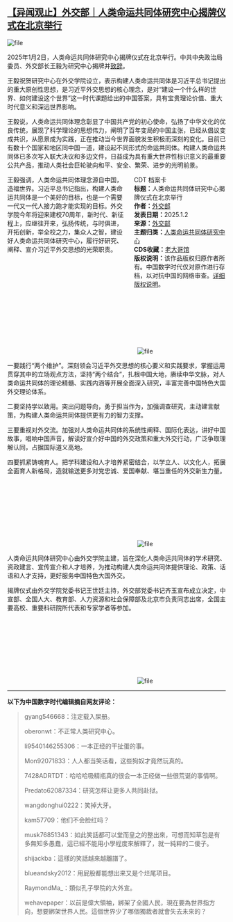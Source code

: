 <!--1735827208000-->
[【异闻观止】外交部｜人类命运共同体研究中心揭牌仪式在北京举行](https://chinadigitaltimes.net/chinese/714599.html)
------

<p><img decoding="async" src="https://chinadigitaltimes.net/chinese/files/2025/01/image-1735826005512.png" alt="file"></p><p>2025年1月2日，人类命运共同体研究中心揭牌仪式在北京举行。中共中央政治局委员、外交部长王毅为研究中心揭牌并<a href="https://www.mfa.gov.cn/web/wjbzhd/202501/t20250102_11525636.shtml">致辞</a>。</p><p>王毅祝贺研究中心在外交学院设立，表示构建人类命运共同体是习近平总书记提出的重大原创性思想，是习近平外交思想的核心理念，是对“建设一个什么样的世界、如何建设这个世界”这一时代课题给出的中国答案，具有宝贵理论价值、重大时代意义和深远世界影响。</p><p>王毅说，人类命运共同体理念彰显了中国共产党的初心使命，弘扬了中华文化的优良传统，展现了科学理论的思想伟力，阐明了百年变局的中国主张，已经从倡议变成共识，从愿景成为实践，正在推动当今世界面貌发生积极而深刻的变化。目前已有数十个国家和地区同中国一道，建设起不同形式的命运共同体。构建人类命运共同体已多次写入联大决议和多边文件，日益成为具有重大世界性标识意义的最重要公共产品，推动人类社会巨轮驶向和平、安全、繁荣、进步的光明前景。</p><div style="width:42%;float:right;padding-left:20px;"><div class="su-spoiler su-spoiler-style-fancy su-spoiler-icon-chevron-circle" data-scroll-offset="0" data-anchor-in-url="no"><div class="su-spoiler-title" tabindex="0" role="button"><span class="su-spoiler-icon"></span>CDT 档案卡</div><div class="su-spoiler-content su-u-clearfix su-u-trim"><strong>标题：</strong>人类命运共同体研究中心揭牌仪式在北京举行<br><strong>作者：</strong><a href="https://chinadigitaltimes.net/space/外交部" target="_blank">外交部</a><br><strong>发表日期：</strong>2025.1.2<br><strong>来源：</strong><a href="https://web.archive.org/web/*/https://www.mfa.gov.cn/wjbzhd/202501/t20250102_11525629.shtml" target="_blank">外交部</a><br><strong>主题归类：</strong><a href="https://chinadigitaltimes.net/space/人类命运共同体研究中心" target="_blank">人类命运共同体研究中心</a><br><strong>CDS收藏：</strong><a href="https://chinadigitaltimes.net/space/%E8%80%81%E5%A4%A7%E5%93%A5%E9%A6%86" target="_blank" rel="noopener">老大哥馆</a><br><strong>版权说明：</strong>该作品版权归原作者所有。中国数字时代仅对原作进行存档，以对抗中国的网络审查。<a href="https://chinadigitaltimes.net/chinese/copyright">详细版权说明</a>。</div></div></div><p>王毅强调，人类命运共同体理念源自中国，造福世界。习近平总书记指出，构建人类命运共同体是一个美好的目标，也是一个需要一代又一代人接力跑才能实现的目标。外交学院今年将迎来建校70周年，新时代、新征程上，应继往开来，弘扬传统，与时俱进，开拓创新，举全校之力，集众人之智，建设好人类命运共同体研究中心，履行好研究、阐释、宣介习近平外交思想的光荣职责。</p><p><img decoding="async" src="data:image/svg+xml,%3Csvg%20xmlns='http://www.w3.org/2000/svg'%20viewBox='0%200%200%200'%3E%3C/svg%3E" alt="file" data-lazy-src="https://chinadigitaltimes.net/chinese/files/2025/01/image-1735826020584.png"><noscript><img decoding="async" src="https://chinadigitaltimes.net/chinese/files/2025/01/image-1735826020584.png" alt="file"></noscript></p><p>一要践行“两个维护”。深刻领会习近平外交思想的核心要义和实践要求，掌握运用贯穿其中的立场观点方法，坚持“两个结合”，扎根中国大地，赓续中华文脉，对人类命运共同体的理论精髓、实践内涵等开展全面深入研究，丰富完善中国特色大国外交理论体系。</p><p>二要坚持学以致用。突出问题导向，勇于担当作为，加强调查研究，主动建言献策，为构建人类命运共同体提供更有力的智力支撑。</p><p>三要重视对外交流。加强对人类命运共同体的系统性阐释、国际化表达，讲好中国故事，唱响中国声音，解读好宣介好中国的外交政策和重大外交行动，广泛争取理解认同，占据国际道义高地。</p><p>四要抓紧铸魂育人。把学科建设和人才培养紧密结合，以学立人、以文化人，拓展全面育人新格局，造就输送更多对党忠诚、爱国奉献、堪当重任的外交新生力量。</p><p><img decoding="async" src="data:image/svg+xml,%3Csvg%20xmlns='http://www.w3.org/2000/svg'%20viewBox='0%200%200%200'%3E%3C/svg%3E" alt="file" data-lazy-src="https://chinadigitaltimes.net/chinese/files/2025/01/image-1735826042614.png"><noscript><img decoding="async" src="https://chinadigitaltimes.net/chinese/files/2025/01/image-1735826042614.png" alt="file"></noscript></p><p>人类命运共同体研究中心由外交学院主建，旨在深化人类命运共同体的学术研究、资政建言、宣传宣介和人才培养，为推动构建人类命运共同体提供理论、政策、话语和人才支持，更好服务中国特色大国外交。</p><p>揭牌仪式由外交学院党委书记王世廷主持，外交部党委书记齐玉宣布成立决定，中宣部、全国人大、教育部、人力资源和社会保障部及北京市负责同志出席，全国主要高校、重要科研院所代表和专家学者等参加。</p><p><img decoding="async" src="data:image/svg+xml,%3Csvg%20xmlns='http://www.w3.org/2000/svg'%20viewBox='0%200%200%200'%3E%3C/svg%3E" alt="file" data-lazy-src="https://chinadigitaltimes.net/chinese/files/2025/01/image-1735826056187.png"><noscript><img decoding="async" src="https://chinadigitaltimes.net/chinese/files/2025/01/image-1735826056187.png" alt="file"></noscript></p><hr><p><strong>以下为中国数字时代编辑摘自网友评论：</strong></p><blockquote><p>gyang546668：注定载入屎册。</p><p>oberonwt：不正常人类研究中心。</p><p>li9540146255306：一本正经的干扯蛋的事。</p><p>Mon92071833：人人都当笑话看，这些狗奴才竟然玩真的。</p><p>7428ADRTDT：哈哈哈吸精瓶真的很会一本正经做一些很荒诞的事情啊。</p><p>Predato62087334：研究怎样让更多人共同赴狱。</p><p>wangdonghui0222：笑掉大牙。</p><p>kam57709：他们不会脸红吗？</p><p>musk76851343：如此笑話都可以堂而皇之的整出來，可想而知草包是有多無知多愚蠢，這已經不能用小學程度來解釋了，就一純粹的二傻子。</p><p>shijackba：這樣的笑話越來越離譜了。</p><p>blueandsky2012：用屁股都能想出来又是个烂尾项目。</p><p>RaymondMa_：類似孔子學院的大外宣。</p><p>wehavepaper：以前是偉大領袖，綁架了全國人民，現在要為世界指方向，想要綁架世界人民。這個世界少了哪個獨裁者就會失去未來的？</p></blockquote><div class="addtoany_share_save_container addtoany_content addtoany_content_bottom"><div class="a2a_kit a2a_kit_size_32 addtoany_list" data-a2a-url="https://chinadigitaltimes.net/chinese/714599.html" data-a2a-title="【异闻观止】外交部｜人类命运共同体研究中心揭牌仪式在北京举行"><a class="a2a_button_facebook" href="https://www.addtoany.com/add_to/facebook?linkurl=https%3A%2F%2Fchinadigitaltimes.net%2Fchinese%2F714599.html&amp;linkname=%E3%80%90%E5%BC%82%E9%97%BB%E8%A7%82%E6%AD%A2%E3%80%91%E5%A4%96%E4%BA%A4%E9%83%A8%EF%BD%9C%E4%BA%BA%E7%B1%BB%E5%91%BD%E8%BF%90%E5%85%B1%E5%90%8C%E4%BD%93%E7%A0%94%E7%A9%B6%E4%B8%AD%E5%BF%83%E6%8F%AD%E7%89%8C%E4%BB%AA%E5%BC%8F%E5%9C%A8%E5%8C%97%E4%BA%AC%E4%B8%BE%E8%A1%8C" title="Facebook" rel="nofollow noopener" target="_blank"></a><a class="a2a_button_twitter" href="https://www.addtoany.com/add_to/twitter?linkurl=https%3A%2F%2Fchinadigitaltimes.net%2Fchinese%2F714599.html&amp;linkname=%E3%80%90%E5%BC%82%E9%97%BB%E8%A7%82%E6%AD%A2%E3%80%91%E5%A4%96%E4%BA%A4%E9%83%A8%EF%BD%9C%E4%BA%BA%E7%B1%BB%E5%91%BD%E8%BF%90%E5%85%B1%E5%90%8C%E4%BD%93%E7%A0%94%E7%A9%B6%E4%B8%AD%E5%BF%83%E6%8F%AD%E7%89%8C%E4%BB%AA%E5%BC%8F%E5%9C%A8%E5%8C%97%E4%BA%AC%E4%B8%BE%E8%A1%8C" title="Twitter" rel="nofollow noopener" target="_blank"></a><a class="a2a_button_telegram" href="https://www.addtoany.com/add_to/telegram?linkurl=https%3A%2F%2Fchinadigitaltimes.net%2Fchinese%2F714599.html&amp;linkname=%E3%80%90%E5%BC%82%E9%97%BB%E8%A7%82%E6%AD%A2%E3%80%91%E5%A4%96%E4%BA%A4%E9%83%A8%EF%BD%9C%E4%BA%BA%E7%B1%BB%E5%91%BD%E8%BF%90%E5%85%B1%E5%90%8C%E4%BD%93%E7%A0%94%E7%A9%B6%E4%B8%AD%E5%BF%83%E6%8F%AD%E7%89%8C%E4%BB%AA%E5%BC%8F%E5%9C%A8%E5%8C%97%E4%BA%AC%E4%B8%BE%E8%A1%8C" title="Telegram" rel="nofollow noopener" target="_blank"></a><a class="a2a_button_reddit" href="https://www.addtoany.com/add_to/reddit?linkurl=https%3A%2F%2Fchinadigitaltimes.net%2Fchinese%2F714599.html&amp;linkname=%E3%80%90%E5%BC%82%E9%97%BB%E8%A7%82%E6%AD%A2%E3%80%91%E5%A4%96%E4%BA%A4%E9%83%A8%EF%BD%9C%E4%BA%BA%E7%B1%BB%E5%91%BD%E8%BF%90%E5%85%B1%E5%90%8C%E4%BD%93%E7%A0%94%E7%A9%B6%E4%B8%AD%E5%BF%83%E6%8F%AD%E7%89%8C%E4%BB%AA%E5%BC%8F%E5%9C%A8%E5%8C%97%E4%BA%AC%E4%B8%BE%E8%A1%8C" title="Reddit" rel="nofollow noopener" target="_blank"></a><a class="a2a_button_whatsapp" href="https://www.addtoany.com/add_to/whatsapp?linkurl=https%3A%2F%2Fchinadigitaltimes.net%2Fchinese%2F714599.html&amp;linkname=%E3%80%90%E5%BC%82%E9%97%BB%E8%A7%82%E6%AD%A2%E3%80%91%E5%A4%96%E4%BA%A4%E9%83%A8%EF%BD%9C%E4%BA%BA%E7%B1%BB%E5%91%BD%E8%BF%90%E5%85%B1%E5%90%8C%E4%BD%93%E7%A0%94%E7%A9%B6%E4%B8%AD%E5%BF%83%E6%8F%AD%E7%89%8C%E4%BB%AA%E5%BC%8F%E5%9C%A8%E5%8C%97%E4%BA%AC%E4%B8%BE%E8%A1%8C" title="WhatsApp" rel="nofollow noopener" target="_blank"></a><a class="a2a_button_email" href="https://www.addtoany.com/add_to/email?linkurl=https%3A%2F%2Fchinadigitaltimes.net%2Fchinese%2F714599.html&amp;linkname=%E3%80%90%E5%BC%82%E9%97%BB%E8%A7%82%E6%AD%A2%E3%80%91%E5%A4%96%E4%BA%A4%E9%83%A8%EF%BD%9C%E4%BA%BA%E7%B1%BB%E5%91%BD%E8%BF%90%E5%85%B1%E5%90%8C%E4%BD%93%E7%A0%94%E7%A9%B6%E4%B8%AD%E5%BF%83%E6%8F%AD%E7%89%8C%E4%BB%AA%E5%BC%8F%E5%9C%A8%E5%8C%97%E4%BA%AC%E4%B8%BE%E8%A1%8C" title="Email" rel="nofollow noopener" target="_blank"></a><a class="a2a_button_copy_link" href="https://www.addtoany.com/add_to/copy_link?linkurl=https%3A%2F%2Fchinadigitaltimes.net%2Fchinese%2F714599.html&amp;linkname=%E3%80%90%E5%BC%82%E9%97%BB%E8%A7%82%E6%AD%A2%E3%80%91%E5%A4%96%E4%BA%A4%E9%83%A8%EF%BD%9C%E4%BA%BA%E7%B1%BB%E5%91%BD%E8%BF%90%E5%85%B1%E5%90%8C%E4%BD%93%E7%A0%94%E7%A9%B6%E4%B8%AD%E5%BF%83%E6%8F%AD%E7%89%8C%E4%BB%AA%E5%BC%8F%E5%9C%A8%E5%8C%97%E4%BA%AC%E4%B8%BE%E8%A1%8C" title="Copy Link" rel="nofollow noopener" target="_blank"></a><a class="a2a_dd addtoany_share_save addtoany_share" href="https://www.addtoany.com/share"></a></div></div>
